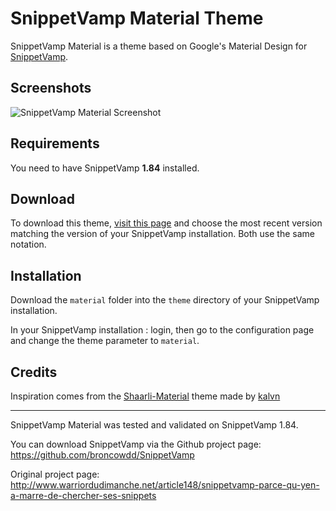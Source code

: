 # SnippetVamp Material Theme
SnippetVamp Material is a theme based on Google's Material Design for [SnippetVamp](https://github.com/broncowdd/SnippetVamp).

## Screenshots
![SnippetVamp Material Screenshot](https://raw.githubusercontent.com/yamajo/SnippetVamp/master/theme/material/screenshot.png)

## Requirements
You need to have SnippetVamp **1.84** installed.

## Download
To download this theme, [visit this page](https://github.com/yamajo/SnippetVamp-Material/releases) and choose the most recent version matching the version of your SnippetVamp installation. Both use the same notation.

## Installation
Download the `material` folder into the `theme` directory of your SnippetVamp installation.

In your SnippetVamp installation : login, then go to the configuration page and change the theme parameter to `material`.

## Credits
Inspiration comes from the [Shaarli-Material](https://github.com/kalvn/Shaarli-Material) theme made by [kalvn](https://github.com/kalvn/)

------------------------------------------------------------------------------

SnippetVamp Material was tested and validated on SnippetVamp 1.84.

You can download SnippetVamp via the Github project page: https://github.com/broncowdd/SnippetVamp

Original project page: http://www.warriordudimanche.net/article148/snippetvamp-parce-qu-yen-a-marre-de-chercher-ses-snippets

